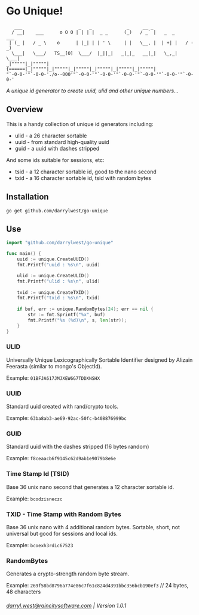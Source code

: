 # Go Unique!


```
   ___                     _   _             _     __ _                   
  / __|    ___      o O O | | | |  _ _      (_)   / _` |   _  _     ___   
 | (_ |   / _ \    o      | |_| | | ' \     | |   \__, |  | +| |   / -_)  
  \___|   \___/   TS__[O]  \___/  |_||_|   _|_|_   __|_|   \_,_|   \___|  
_|"""""|_|"""""| {======|_|"""""|_|"""""|_|"""""|_|"""""|_|"""""|_|"""""| 
"`-0-0-'"`-0-0-'./o--000'"`-0-0-'"`-0-0-'"`-0-0-'"`-0-0-'"`-0-0-'"`-0-0-' 
```

_A unique id generator to create uuid, ulid and other unique numbers..._

## Overview

This is a handy collection of unique id generators including:

* ulid - a 26 character sortable
* uuid - from standard high-quality uuid
* guid - a uuid with dashes stripped

And some ids suitable for sessions, etc:

* tsid - a 12 character sortable id, good to the nano second
* txid - a 16 character sortable id, tsid with random bytes

## Installation

`go get github.com/darrylwest/go-unique`

## Use

```go
import "github.com/darrylwest/go-unique"

func main() {
    uuid := unique.CreateUUID()
    fmt.Printf("uuid : %s\n", uuid)

    ulid := unique.CreateULID()
    fmt.Printf("ulid : %s\n", ulid)
    
    txid := unique.CreateTXID()
    fmt.Printf("txid : %s\n", txid)
    
    if buf, err := unique.RandomBytes(24); err == nil {
    	str := fmt.Sprintf("%x", buf)
    	fmt.Printf("%s (%d)\n", s, len(str));
    }
}
```

### ULID

Universally Unique Lexicographically Sortable Identifier designed by Alizain Feerasta (similar to mongo's ObjectId).

Example: `01BFJA617JMJXEW6G7TDDXNSHX`

### UUID

Standard uuid created with rand/crypto tools.

Example: `63ba8ab3-ae69-92ac-50fc-b408876999bc`

### GUID

Standard uuid with the dashes stripped (16 bytes random)

Example: `f8ceaacb6f9145c62d9ab1e9079b8e6e`

### Time Stamp Id (TSID)

Base 36 unix nano second that generates a 12 character sortable id. 

Example: `bcodzisneczc` 

### TXID - Time Stamp with Random Bytes

Base 36 unix nano with 4 additional random bytes.  Sortable, short, not universal but good for sessions and local ids.

Example: `bcoexh3rdic67523`

### RandomBytes

Generates a crypto-strength random byte stream.

Example: `269f58bd8796a774e86c7f61c824d4391bbc356bcb190ef3` // 24 bytes, 48 characters

###### darryl.west@raincitysoftware.com | Version 1.0.1
